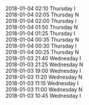 2018-01-04 02:10 Thursday  I  
2018-01-04 02:05 Thursday  N  
2018-01-04 02:00 Thursday  I  
2018-01-04 01:50 Thursday  N  
2018-01-04 01:25 Thursday  I  
2018-01-04 00:35 Thursday  N  
2018-01-04 00:30 Thursday  I  
2018-01-04 00:25 Thursday  N  
2018-01-03 21:40 Wednesday  I  
2018-01-03 21:25 Wednesday  N  
2018-01-03 19:00 Wednesday  I  
2018-01-03 11:20 Wednesday  N  
2018-01-03 11:15 Wednesday  I  
2018-01-03 11:00 Wednesday  N  
2018-01-03 10:45 Wednesday  I  

